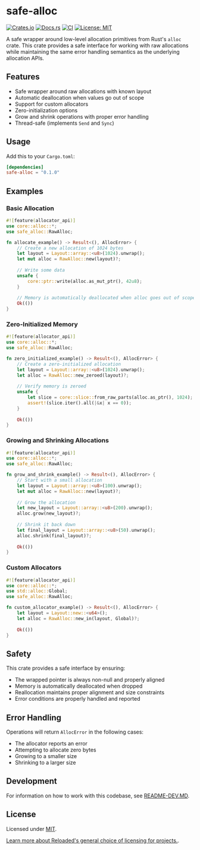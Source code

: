 # safe-alloc

[![Crates.io](https://img.shields.io/crates/v/safe-alloc.svg)](https://crates.io/crates/safe-alloc)
[![Docs.rs](https://docs.rs/safe-alloc/badge.svg)](https://docs.rs/safe-alloc)
[![CI](https://github.com/Sewer56/safe-alloc/actions/workflows/rust.yml/badge.svg)](https://github.com/Sewer56/safe-alloc/actions)
[![License: MIT](https://img.shields.io/badge/License-MIT-yellow.svg)](https://opensource.org/licenses/MIT)

A safe wrapper around low-level allocation primitives from Rust's `alloc` crate. This crate provides a safe interface for working with raw allocations while maintaining the same error handling semantics as the underlying allocation APIs.

## Features

- Safe wrapper around raw allocations with known layout
- Automatic deallocation when values go out of scope
- Support for custom allocators
- Zero-initialization options
- Grow and shrink operations with proper error handling
- Thread-safe (implements `Send` and `Sync`)

## Usage

Add this to your `Cargo.toml`:

```toml
[dependencies]
safe-alloc = "0.1.0"
```

## Examples

### Basic Allocation

```rust
#![feature(allocator_api)]
use core::alloc::*;
use safe_alloc::RawAlloc;

fn allocate_example() -> Result<(), AllocError> {
    // Create a new allocation of 1024 bytes
    let layout = Layout::array::<u8>(1024).unwrap();
    let mut alloc = RawAlloc::new(layout)?;
    
    // Write some data
    unsafe {
        core::ptr::write(alloc.as_mut_ptr(), 42u8);
    }
    
    // Memory is automatically deallocated when alloc goes out of scope
    Ok(())
}
```

### Zero-Initialized Memory

```rust
#![feature(allocator_api)]
use core::alloc::*;
use safe_alloc::RawAlloc;

fn zero_initialized_example() -> Result<(), AllocError> {
    // Create a zero-initialized allocation
    let layout = Layout::array::<u8>(1024).unwrap();
    let alloc = RawAlloc::new_zeroed(layout)?;
    
    // Verify memory is zeroed
    unsafe {
        let slice = core::slice::from_raw_parts(alloc.as_ptr(), 1024);
        assert!(slice.iter().all(|&x| x == 0));
    }
    
    Ok(())
}
```

### Growing and Shrinking Allocations

```rust
#![feature(allocator_api)]
use core::alloc::*;
use safe_alloc::RawAlloc;

fn grow_and_shrink_example() -> Result<(), AllocError> {
    // Start with a small allocation
    let layout = Layout::array::<u8>(100).unwrap();
    let mut alloc = RawAlloc::new(layout)?;
    
    // Grow the allocation
    let new_layout = Layout::array::<u8>(200).unwrap();
    alloc.grow(new_layout)?;
    
    // Shrink it back down
    let final_layout = Layout::array::<u8>(50).unwrap();
    alloc.shrink(final_layout)?;
    
    Ok(())
}
```

### Custom Allocators

```rust
#![feature(allocator_api)]
use core::alloc::*;
use std::alloc::Global;
use safe_alloc::RawAlloc;

fn custom_allocator_example() -> Result<(), AllocError> {
    let layout = Layout::new::<u64>();
    let alloc = RawAlloc::new_in(layout, Global)?;
    
    Ok(())
}
```

## Safety

This crate provides a safe interface by ensuring:
- The wrapped pointer is always non-null and properly aligned
- Memory is automatically deallocated when dropped
- Reallocation maintains proper alignment and size constraints
- Error conditions are properly handled and reported

## Error Handling

Operations will return `AllocError` in the following cases:
- The allocator reports an error
- Attempting to allocate zero bytes
- Growing to a smaller size
- Shrinking to a larger size

## Development

For information on how to work with this codebase, see [README-DEV.MD](README-DEV.MD).

## License

Licensed under [MIT](./LICENSE).  

[Learn more about Reloaded's general choice of licensing for projects.][reloaded-license].  

[codecov]: https://about.codecov.io/
[crates-io-key]: https://crates.io/settings/tokens
[nuget-key]: https://www.nuget.org/account/apikeys
[reloaded-license]: https://reloaded-project.github.io/Reloaded.MkDocsMaterial.Themes.R2/Pages/license/